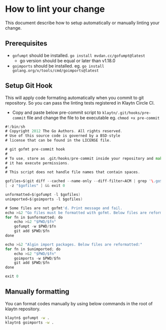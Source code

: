 # How to lint your change

This document describe how to setup automatically or manually linting your change.

## Prerequisites
- `gofumpt` should be installed. `go install mvdan.cc/gofumpt@latest`
  - go version should be equal or later than v1.18.0
- `goimports` should be installed. eg. `go install golang.org/x/tools/cmd/goimports@latest`

## Setup Git Hook
This will apply code formating automatically when you commit to git repository. So you can pass the linting tests registered in Klaytn Circle CI.

- Copy and paste below pre-commit script to `klaytn/.git/hooks/pre-commit` file and change the file to be executable eg. `chmod +x pre-commit`

```go
#!/bin/sh
# Copyright 2012 The Go Authors. All rights reserved.
# Use of this source code is governed by a BSD-style
# license that can be found in the LICENSE file.

# git gofmt pre-commit hook
#
# To use, store as .git/hooks/pre-commit inside your repository and make sure
# it has execute permissions.
#
# This script does not handle file names that contain spaces.

gofiles=$(git diff --cached --name-only --diff-filter=ACM | grep '\.go$')
[ -z "$gofiles" ] && exit 0

unformatted=$(gofumpt -l $gofiles)
unimported=$(goimports -l $gofiles)

# Some files are not gofmt'd. Print message and fail.
echo >&2 "Go files must be formatted with gofmt. Below files are reformatted:"
for fn in $unformatted; do
	echo >&2 "$PWD/$fn"
	gofumpt -w $PWD/$fn
	git add $PWD/$fn
done

echo >&2 "Algin import packages. Below files are reformatted:"
for fn in $unimported; do
	echo >&2 "$PWD/$fn"
	goimports -w $PWD/$fn
	git add $PWD/$fn
done

exit 0
```

## Manually formatting
You can format codes manually by using below commands in the root of klaytn repository.

```bash
klaytn$ gofumpt -w .
klaytn$ goimports -w .
```